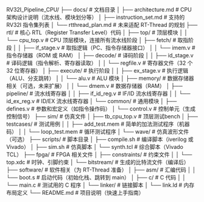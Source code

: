 RV32I_Pipeline_CPU/
├── docs/                    # 文档目录
│   ├── architecture.md      # CPU 架构设计说明（流水线、模块划分等）
│   ├── instruction_set.md   # 支持的 RV32I 指令集列表
│   └── rtthread_plan.md    # 未来适配 RT-Thread 的规划
├── rtl/                     # 核心 RTL（Register Transfer Level）代码
│   ├── top/                # 顶层模块
│   │   └── cpu_top.v       # CPU 顶层模块，连接所有流水线阶段
│   ├── fetch/              # 取指阶段
│   │   ├── if_stage.v      # 取指逻辑（PC、指令存储器接口）
│   │   └── imem.v          # 指令存储器（ROM 或 RAM）
│   ├── decode/             # 译码阶段
│   │   ├── id_stage.v      # 译码逻辑（指令解析、寄存器读取）
│   │   └── regfile.v       # 寄存器文件（32 个 32 位寄存器）
│   ├── execute/            # 执行阶段
│   │   ├── ex_stage.v      # 执行逻辑（ALU、分支跳转）
│   │   └── alu.v           # ALU 模块
│   ├── memory/             # 数据存储器相关（可选，未来扩展）
│   │   └── dmem.v          # 数据存储器（RAM）
│   ├── pipeline/           # 流水线寄存器
│   │   ├── if_id_reg.v     # IF/ID 流水线寄存器
│   │   └── id_ex_reg.v     # ID/EX 流水线寄存器
│   └── common/             # 通用模块
│       ├── defines.v       # 参数和宏定义（如指令操作码）
│       └── control.v       # 控制单元（生成控制信号）
├── sim/                     # 仿真文件
│   ├── tb_cpu_top.v        # 顶层测试bench
│   ├── testcases/          # 测试用例
│   │   ├── add_test.mem    # 简单的加法测试程序（机器码）
│   │   └── loop_test.mem   # 循环测试程序
│   └── wave/               # 仿真波形文件（可选）
├── scripts/                 # 脚本目录
│   ├── compile.sh          # 编译脚本（iverilog 或 Vivado）
│   ├── sim.sh              # 仿真脚本
│   └── synth.tcl           # 综合脚本（Vivado TCL）
├── fpga/                    # FPGA 相关文件
│   ├── constraints/        # 约束文件
│   │   └── top.xdc         # 时钟、引脚约束
│   └── bitstream/          # 生成的比特流文件（编译后）
├── software/                # 软件相关（为 RT-Thread 准备）
│   ├── asm/                # 汇编代码
│   │   └── boot.s          # 启动代码（初始化栈、跳转到 main）
│   ├── c/                  # C 代码
│   │   └── main.c          # 测试用的 C 程序
│   └── linker/             # 链接脚本
│       └── link.ld         # 内存布局定义
└── README.md                # 项目说明（快速上手指南）